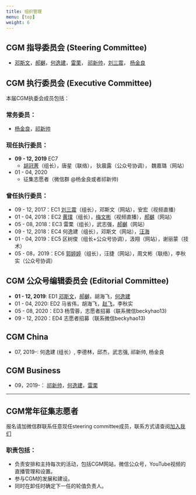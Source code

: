 ```yaml
---
title: 组织管理
menu: [top]
weight: 6
---
```


## CGM 指导委员会 (Steering Committee)
- [邓斯文](http://plantandmicrobiology.berkeley.edu/profile/sdeng)，[郝樾](https://yueyvettehao.github.io/)，[何逸建](https://www.linkedin.com/in/yijian-he-72a7548b)，[雷栗](https://twitter.com/lilei0051)， [祁新帅](https://www.linkedin.com/in/xinshuaiqi/)，[刘三震](https://www.plantgenomics.ksu.edu/liulab/)， [杨金良](http://jyanglab.com/)

## CGM 执行委员会 (Executive Committee)

本届CGM执委会成员包括：

### 常务委员：
- [杨金良](http://jyanglab.com/)，[祁新帅](https://www.linkedin.com/in/xinshuaiqi/)

### 现任执行委员：
- **09 - 12, 2019** EC7
  - [胡冠菁](https://huguanjing.github.io/about/)（组长），唐星（联络）， 狄晨露（公众号协调）， 魏嘉璐（网站）
- 01 - 04, 2020
  - 征集志愿者（微信群 @杨金良或者祁新帅)

### 曾任执行委员：  
- 09 - 12, 2017：EC1 [刘三震](http://plantgenomics.ksu.edu/liulab)（组长），邓斯文（网站），安宏（视频直播）
- 01 - 04, 2018：EC2 [黄璞](https://scholar.google.com/citations?user=r5cGFI8AAAAJ&hl=en)（组长），[梅文彬](https://wenbinmei.github.io/)（视频直播），[郝樾](https://yueyvettehao.github.io/)（网站）
- 05 - 08, 2018：EC3 雷栗（组长），武志强，[郝樾](https://yueyvettehao.github.io/)（网站）
- 09 - 12, 2018：EC4 何逸建（组长），邓斯文（网站），[汪海](https://tangscholars.ciifad.cornell.edu/people/hai-wang/)
- 01 - 04, 2019：EC5 区树俊（组长+公众号协调），汲翔（网站），谢丽蒙（技术）
- 05 - 08，2019：EC6 [郭婷婷](https://scholar.google.com/citations?user=4WYQNa4AAAAJ&hl=en)（组长），汪捷（网站），周文彬（联络），李秋实（公众号协调）

## CGM 公众号编辑委员会 (Editorial Committee)
- **01 - 12, 2019**: ED1 [邓斯文](http://plantandmicrobiology.berkeley.edu/profile/sdeng)，[郝樾](https://yueyvettehao.github.io/)，胡海飞，[何逸建](https://www.linkedin.com/in/yijian-he-72a7548b) 
- 01 - 04, 2020: ED2 马省伟，胡海飞，[赵飞](https://kaopubear.top)，李秋实
- 05 - 08, 2020：ED3 杨雪蓉，志愿者招募（联系微信beckyhao13)
- 09 - 12, 2020：ED4 志愿者招募（联系微信beckyhao13)
## CGM **China**
- 07, 2019-: 何逸建 (组长）, 李德林，邱杰，武志强, 祁新帅, 杨金良 

## CGM **Business**
- 09，2019-： [祁新帅](https://www.linkedin.com/in/xinshuaiqi/)，[何逸建](https://www.linkedin.com/in/yijian-he-72a7548b)，[雷栗](https://twitter.com/lilei0051)
------------------

## CGM常年征集志愿者 

报名请加微信群联系任意现任steering committee成员，联系方式请查阅[加入我们](https://cgmonline.co/subscribe/)

### 职责包括：
- 负责安排和主持每次的活动，包括CGM网站，微信公众号，YouTube视频的直播管理和设置。
- 参与CGM的发展和建设。
- 同时在卸任时确定下一任的轮值负责人。

